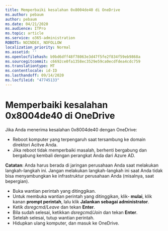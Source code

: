 ```yaml
---
title: Memperbaiki kesalahan 0x8004de40 di OneDrive
ms.author: pebaum
author: pebaum
ms.date: 04/21/2020
ms.audience: ITPro
ms.topic: article
ms.service: o365-administration
ROBOTS: NOINDEX, NOFOLLOW
localization_priority: Normal
ms.assetid: ''
ms.openlocfilehash: b9bd6dff48f78063e3d47f5fe2f834f59eb9868a
ms.sourcegitcommit: c6692ce0fa1358ec3529e59ca0ecdfdea4cdc759
ms.translationtype: MT
ms.contentlocale: id-ID
ms.lasthandoff: 09/14/2020
ms.locfileid: "47745133"
---
```

# <a name="fix-0x8004de40-error-in-onedrive"></a>Memperbaiki kesalahan 0x8004de40 di OneDrive

Jika Anda menerima kesalahan 0x8004de40 dengan OneDrive:

- Reboot komputer yang terpengaruh saat tersambung ke domain direktori Acitve Anda.
- Jika reboot tidak memperbaiki masalah, berhenti bergabung dan bergabung kembali dengan perangkat Anda dari Azure AD. 

**Catatan**: Anda harus berada di jaringan perusahaan Anda saat melakukan langkah-langkah ini. Jangan melakukan langkah-langkah ini saat Anda tidak bisa menyambungkan ke infrastruktur perusahaan Anda (misalnya, saat bepergian). 

- Buka wantian perintah yang ditinggikan. 
- Untuk membuka wantian perintah yang ditinggikan, klik- **mulai**, klik kanan **prompt perintah**, lalu klik **Jalankan sebagai administrator**.
- Ketik *dsregcmd/Leave* dan tekan **Enter**.
- Bila sudah selesai, ketikkan *dsregcmd/Join* dan tekan **Enter**.
- Setelah selesai, tutup wantian perintah.
- Hidupkan ulang komputer, dan masuk ke OneDrive.